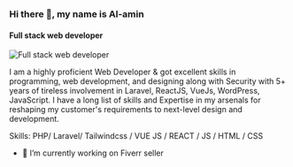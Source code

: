 ### Hi there 👋, my name is Al-amin
#### Full stack web developer
![Full stack web developer](https://scontent.fdac8-1.fna.fbcdn.net/v/t39.30808-6/240461582_3006124769666740_1799091771285451142_n.jpg?_nc_cat=100&ccb=1-7&_nc_sid=e3f864&_nc_eui2=AeEk2ZVU9Iq1yMkDgnlSSHv_VB2FIlZ_1G9UHYUiVn_Ub391WODZzpZ9TcMYiH-xeM5R6BXoCobRH_cUCUeRfatM&_nc_ohc=67yeQS2KsC4AX9WNMEZ&tn=VxmQvBCWHJMFTBqK&_nc_ht=scontent.fdac8-1.fna&oh=00_AT8PhPgJk66p3GXVRAdeKJkPFOusDURBQWwukmNyXGfldA&oe=62A5325D)

I am a highly proficient Web Developer & got excellent skills in programming, web development, and designing along with Security with 5+ years of tireless involvement in Laravel, ReactJS, VueJs, WordPress, JavaScript. I have a long list of skills and Expertise in my arsenals for reshaping my customer's requirements to next-level design and development.

Skills: PHP/ Laravel/ Tailwindcss / VUE JS / REACT / JS / HTML / CSS

- 🔭 I’m currently working on Fiverr seller 




